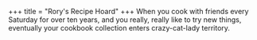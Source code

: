 +++
title = "Rory's Recipe Hoard"
+++
When you cook with friends every Saturday for over ten years,
and you really, really like to try new things, eventually
your cookbook collection enters crazy-cat-lady territory.
